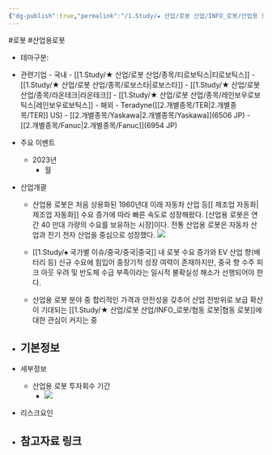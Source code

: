 ```yaml
---
{"dg-publish":true,"permalink":"/1.Study/★ 산업/로봇 산업/INFO_로봇/산업용 로봇/","created":"2024-11-20T21:02:28.019+09:00","updated":"2025-06-03T20:07:20.135+09:00"}
---
```


#로봇 #산업용로봇



- 테마구분: 


- 관련기업
		- 국내
			- [[1.Study/★ 산업/로봇 산업/종목/티로보틱스\|티로보틱스]]
			- [[1.Study/★ 산업/로봇 산업/종목/로보스타\|로보스타]]
			- [[1.Study/★ 산업/로봇 산업/종목/라온테크\|라온테크]]
			- [[1.Study/★ 산업/로봇 산업/종목/레인보우로보틱스\|레인보우로보틱스]]
		- 해외
			- Teradyne([[2.개별종목/TER\|2.개별종목/TER]] US)
			- [[2.개별종목/Yaskawa\|2.개별종목/Yaskawa]](6506 JP)
			- [[2.개별종목/Fanuc\|2.개별종목/Fanuc]](6954 JP)



- 주요 이벤트
	- 2023년
		- 월




- 산업개괄
	 - 산업용 로봇은 처음 상용화된 1960년대 이래 자동차 산업 등[[ 제조업 자동화\| 제조업 자동화]] 수요 증가에 따라 빠른 속도로 성장해왔다. [산업용 로봇은 연간 40 만대 가량의 수요를 보유하는 시장]이다. 전통 산업용 로봇은 자동차 산업과 전기 전자 산업을 중심으로 성장했다. ![](https://i.imgur.com/iR3gtpQ.png)

	 - [[1.Study/♠ 국가별 이슈/중국/중국\|중국]] 내 로봇 수요 증가와 EV 산업 향(배터리 등) 신규 수요에 힘입어 중장기적 성장 여력이 존재하지만, 중국 향 수주 피크 아웃 우려 및 반도체 수급 부족이라는 일시적 불확실성 해소가 선행되어야 한다.
	 - 산업용 로봇 분야 중 합리적인 가격과 안전성을 갖추어 산업 전방위로 보급 확산이 기대되는 [[1.Study/★ 산업/로봇 산업/INFO_로봇/협동 로봇\|협동 로봇]]에 대한 관심이 커지는 중



- 기본정보
	- 


- 세부정보
	- 산업용 로봇 투자회수 기간
		- ![](https://i.imgur.com/GThbbjc.png)



- 리스크요인




- 참고자료 링크
	- 


